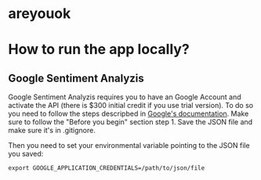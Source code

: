 # areyouok

# How to run the app locally?

## Google Sentiment Analyzis

Google Sentiment Analyzis requires you to have an Google Account and activate
the API (there is $300 initial credit if you use trial version). To do so you need to
follow the steps descripbed in [Google's documentation](https://cloud.google.com/natural-language/docs/quickstart-client-libraries?refresh=1&authuser=1).
Make sure to follow the "Before you begin" section step 1. Save the JSON file and
make sure it's in .gitignore.

Then you need to set your environmental variable pointing to the JSON file you saved:

```
export GOOGLE_APPLICATION_CREDENTIALS=/path/to/json/file
```
